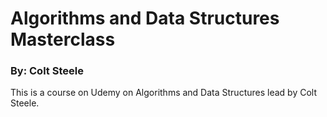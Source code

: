 # Algorithms and Data Structures Masterclass

### By: Colt Steele

This is a course on Udemy on Algorithms and Data Structures lead by Colt Steele.
